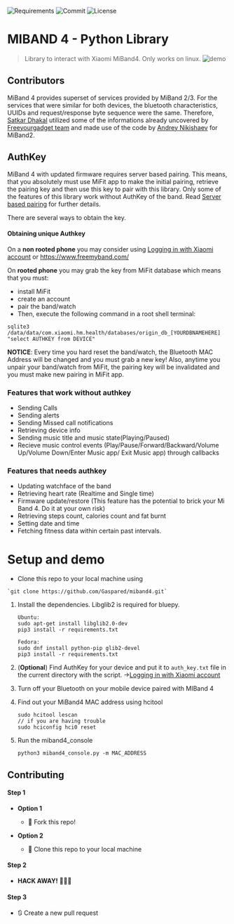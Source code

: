 
![Requirements](https://img.shields.io/badge/Python-3.6-lightgrey)
![Commit](https://img.shields.io/github/last-commit/satcar77/miband4) 
![License](http://img.shields.io/:license-mit-blue.svg?style=flat-square)

# MIBAND 4 - Python Library

> Library to interact with Xiaomi MiBand4. 
> Only works on linux.
![demo](screen/1.png)

## Contributors 

 MiBand 4 provides superset of services provided by MiBand 2/3. For the services that were similar for both devices, the bluetooth characteristics, UUIDs  and request/response byte sequence were the same. Therefore,  [Satkar Dhakal](https://github.com/satcar77) utilized some of the informations already uncovered by [Freeyourgadget team](https://github.com/Freeyourgadget/Gadgetbridge) and made use of the code by [Andrey Nikishaev](https://github.com/creotiv) for MiBand2.


## AuthKey
MiBand 4 with updated firmware requires server based pairing. This means, that you absolutely must use MiFit app to make the initial pairing, retrieve the pairing key and then use this key to pair with this library. Only some of the features of this library work without AuthKey of the band. Read [Server based pairing](https://github.com/Freeyourgadget/Gadgetbridge/wiki/Huami-Server-Pairing) for further details.

There are several ways to obtain the key.

#### Obtaining unique Authkey

On a **non rooted phone** you may consider using [Logging in with Xiaomi account](https://github.com/argrento/huami-token) or https://www.freemyband.com/ 

On **rooted phone** you may grab the key from MiFit database which means that you must:

- install MiFit
- create an account
- pair the band/watch
- Then, execute the following command in a root shell terminal:
```
sqlite3 /data/data/com.xiaomi.hm.health/databases/origin_db_[YOURDBNAMEHERE] "select AUTHKEY from DEVICE"
```

**NOTICE**: Every time you hard reset the band/watch, the Bluetooth MAC Address will be changed and you must grab a new key! Also, anytime you unpair your band/watch from MiFit, the pairing key will be invalidated and you must make new pairing in MiFit app.

### Features that work without authkey
- Sending Calls
- Sending alerts
- Sending Missed call notifications
- Retrieving device info
- Sending music title and music state(Playing/Paused)
- Recieve music control events (Play/Pause/Forward/Backward/Volume Up/Volume Down/Enter Music app/ Exit Music app) through callbacks
### Features that needs authkey
- Updating watchface of the band
- Retrieving heart rate (Realtime and Single time)
- Firmware update/restore (This feature has the potential to brick your Mi Band 4. Do it at your own risk)
- Retrieving steps count, calories count and fat burnt
- Setting date and time
- Fetching fitness data within certain past intervals.


# Setup and demo

- Clone this repo to your local machine using 
 ```
 `git clone https://github.com/Gaspared/miband4.git`
  ```

1.  Install the dependencies. Libglib2 is required for bluepy. 

    ```
    Ubuntu:
    sudo apt-get install libglib2.0-dev
    pip3 install -r requirements.txt
    
    Fedora:
    sudo dnf install python-pip glib2-devel
    pip3 install -r requirements.txt
    
    ```
    
2. (**Optional**) Find AuthKey for your device and put it to `auth_key.txt` file in the current directory with the script. 
	 ->[Logging in with Xiaomi account](https://github.com/argrento/huami-token)

3.  Turn off your Bluetooth on your mobile device paired with MIBand 4

4.  Find out your MiBand4 MAC address using hcitool

    ```
    sudo hcitool lescan
    // if you are having trouble
    sudo hciconfig hci0 reset 
	```
5.  Run the miband4_console

    ```
    python3 miband4_console.py -m MAC_ADDRESS 
	```


## Contributing



#### Step 1

- **Option 1**
    - 🍴 Fork this repo!

- **Option 2**
    - 👯 Clone this repo to your local machine

#### Step 2

- **HACK AWAY!** 🔨🔨🔨

#### Step 3

- 🔃 Create a new pull request




